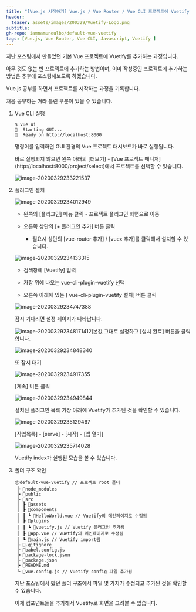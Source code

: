 ```yaml
---
title: "[Vue.js 시작하기] Vue.js / Vue Router / Vue CLI 프로젝트에 Vuetify 추가하기"
header:
  teaser: assets/images/200329/Vuetify-Logo.png
subtitle: 
gh-repo: iamnamuneulbo/default-vue-vuetify 
tags: [Vue.js, Vue Router, Vue CLI, Javascript, Vuetify ]
---
```


지난 포스팅에서 만들었던 기본 Vue 프로젝트에 Vuetify를 추가하는 과정입니다.

아무 것도 없는 빈 프로젝트에 추가하는 방법이며, 이미 작성중인 프로젝트에 추가하는 방법은 추후에 포스팅해보도록 하겠습니다.


Vue.js 공부를 하면서 프로젝트를 시작하는 과정을 기록합니다.

처음 공부하는 거라 틀린 부분이 있을 수 있습니다.


1. Vue CLI 실행

   ~~~shell
   $ vue ui
   🚀  Starting GUI...
   🌠  Ready on http://localhost:8000
   ~~~

   명령어를 입력하면 GUI 환경의  Vue 프로젝트 대시보드가 바로 실행됩니다.

   바로 실행되지 않으면 왼쪽 아래의 [더보기] - [Vue 프로젝트 매니저] (http://localhost:8000/project/select)에서  프로젝트를 선택할 수 있습니다.

   ![image-20200329233221537](../assets/images/200329/image-20200329233221537.png)



2. 플러그인 설치

   ![image-20200329234012949](../assets/images/200329/image-20200329234012949.png)

   - 왼쪽의 [플러그인] 메뉴 클릭 - 프로젝트 플러그인 화면으로 이동

   - 오른쪽 상단의 [+ 플러그인 추가] 버튼 클릭
     - 필요시 상단의 [vue-router 추가] / [vuex 추가]를 클릭해서 설치할 수 있습니다.

   

   ![image-20200329234133315](../assets/images/200329/image-20200329234133315.png)

   - 검색창에 [Vuetify] 입력

   - 가장 위에 나오는 vue-cli-plugin-vuetify 선택

   - 오른쪽 아래에 있는 [ vue-cli-plugin-vuetify 설치] 버튼 클릭

     

   ![image-20200329234747388](../assets/images/200329/image-20200329234747388.png)

   잠시 기다리면 설정 페이지가 나타납니다.

   

   ![image-20200329234817141](../assets/images/200329/image-20200329234817141.png)기본값 그대로 설정하고 [설치 완료] 버튼을 클릭합니다.

   

   ![image-20200329234848340](../assets/images/200329/image-20200329234848340.png)

   또 잠시 대기

   

   ![image-20200329234917355](../assets/images/200329/image-20200329234917355.png)

   [계속] 버튼 클릭

   

   ![image-20200329234949844](../assets/images/200329/image-20200329234949844.png)

   설치된 플러그인 목록 가장 아래에 Vuetify가 추가된 것을 확인할 수 있습니다.

   

   ![image-20200329235129467](../assets/images/200329/image-20200329235129467.png)

   [작업목록] - [serve] - [시작] - [앱 열기]

   

   ![image-20200329235714028](../assets/images/200329/image-20200329235714028.png)

   Vuetify index가 실행된 모습을 볼 수 있습니다.

   

3. 폴더 구조 확인

   ~~~
   📦default-vue-vuetify // 프로젝트 root 폴더
    ┣ 📂node_modules
    ┣ 📂public
    ┣ 📂src
    ┃ ┣ 📂assets
    ┃ ┣ 📂components
    ┃ ┃ ┗ 📜HelloWorld.vue // Vuetify의 메인페이지로 수정됨
    ┃ ┣ 📂plugins
    ┃ ┃ ┗ 📜vuetify.js // Vuetify 플러그인 추가됨
    ┃ ┣ 📜App.vue // Vuetify의 메인페이지로 수정됨
    ┃ ┗ 📜main.js // Vuetify import됨
    ┣ 📜.gitignore
    ┣ 📜babel.config.js
    ┣ 📜package-lock.json
    ┣ 📜package.json
    ┣ 📜README.md
    ┗ 📜vue.config.js // Vuetify config 파일 추가됨
   ~~~

   지난 포스팅에서 봤던 폴더 구조에서 파일 몇 가지가 수정되고 추가된 것을 확인할 수 있습니다.

   이제 컴포넌트들을 추가해서 Vuetify로 화면을 그려볼 수 있습니다.